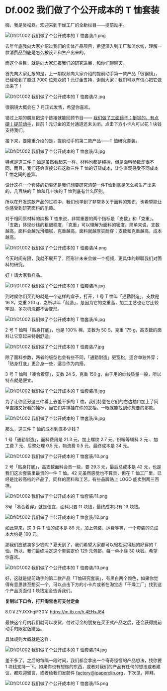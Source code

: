 # Df.002 我们做了个公开成本的 T 恤套装

嗨，我是吴松磊。欢迎来到干燥工厂的全新栏目——提前动手。

![Df/Df.002 我们做了个公开成本的 T 恤套装/1.png](https://cdn.jsdelivr.net/gh/ipaperclip-icu/static/image/文字稿/Df/Df.002%20我们做了个公开成本的%20T%20恤套装/1.png)

去年年底我向大家介绍过我们的实体产品项目，希望深入到工厂和流水线，理解一款消费品到底是怎么被设计和生产出来的。

而这个栏目，就是向大家汇报我们的研究进展，和你们聊聊天。

首先向大家汇报的是，上一期视频向大家介绍的提前动手第一款产品「很钢镜」，已经收到了超过 7000 位观众的 1 元订金支持，谢谢大家！我们可以有信心把它做出来了！

![Df/Df.002 我们做了个公开成本的 T 恤套装/2.jpg](https://cdn.jsdelivr.net/gh/ipaperclip-icu/static/image/文字稿/Df/Df.002%20我们做了个公开成本的%20T%20恤套装/2.jpg)

很钢镜大概会在 7 月正式发售，希望你喜欢。

错过上期的朋友戳这个链接就能回顾节目—— [我们做了三面镜子：挺钢的，有点硬丨提前动手](https://just-prog.github.io/paperclipfans/Df.001)，目前 1 元订金的支付通道还未关闭，点击下方小卡片可以花 1 块钱支持我们。

接下来，要隆重介绍的是，提前动手的第二款产品——T 恤研究套装。

![Df/Df.002 我们做了个公开成本的 T 恤套装/3.jpg](https://cdn.jsdelivr.net/gh/ipaperclip-icu/static/image/文字稿/Df/Df.002%20我们做了个公开成本的%20T%20恤套装/3.jpg)

特点是这三件 T 恤是虽然看起来一样、材料也都是纯棉，但是面料参数却很不同，而且，我们还会直接公布这款三件 T 恤的订货成本，让你直观感受不同成本 T 恤之间的差异。

设计这样一个套装的初衷还是我们想要研究清楚一件T恤到底是怎么被生产出来的，几百块的 T 恤和几十块的 T 恤到底有什么区别。

所以在开发这款产品的过程中，我们也学到了非常多关于面料的知识，也希望能让你感受到研究面料的乐趣。

对于相同原材料的纯棉 T 恤来说，非常重要的两个指标是「支数」和「克重」。「支数」体现纱线的粗细程度，「克重」可以理解为面料的密度。简单来说，支数越高，面料会越光滑细腻，克重越高，面料就越厚实耐穿；支数和克重越高，成本越高。

![Df/Df.002 我们做了个公开成本的 T 恤套装/4.png](https://cdn.jsdelivr.net/gh/ipaperclip-icu/static/image/文字稿/Df/Df.002%20我们做了个公开成本的%20T%20恤套装/4.png)

今天时间有限，我就不展开了，回形针未来会做一个视频，更具体的聊聊我们对面料的研究。

好！请大家看样品。

![Df/Df.002 我们做了个公开成本的 T 恤套装/5.jpg](https://cdn.jsdelivr.net/gh/ipaperclip-icu/static/image/文字稿/Df/Df.002%20我们做了个公开成本的%20T%20恤套装/5.jpg)

到时候你们买到的就是一个这样的盒子，打开，1 号 T 恤叫「通勤耐造」，支数是 16 S，克重 210 g，之所以叫「耐造」，是因为它的克重高，加工工艺也让它比较牢固，多次机洗都不会变形。

![Df/Df.002 我们做了个公开成本的 T 恤套装/6.jpg](https://cdn.jsdelivr.net/gh/ipaperclip-icu/static/image/文字稿/Df/Df.002%20我们做了个公开成本的%20T%20恤套装/6.jpg)

2 号 T 恤叫「贴身打底」，也是 100% 棉，支数为 50 S，克重 175 g，高支数的面料让它穿起来特别舒适。

![Df/Df.002 我们做了个公开成本的 T 恤套装/7.jpg](https://cdn.jsdelivr.net/gh/ipaperclip-icu/static/image/文字稿/Df/Df.002%20我们做了个公开成本的%20T%20恤套装/7.jpg)

除了面料参数，两者的版型也会有些不同，「通勤耐造」更宽松，适合单独外穿；「贴身打底」更合身一些，适合作为内搭。

3 号 T 恤叫「凑合着穿」，支数 24 S，克重 150 g，由于用的纱线质量一般，所以特点就是便宜。

![Df/Df.002 我们做了个公开成本的 T 恤套装/8.jpg](https://cdn.jsdelivr.net/gh/ipaperclip-icu/static/image/文字稿/Df/Df.002%20我们做了个公开成本的%20T%20恤套装/8.jpg)

为了让你区分这三件看上去差不多的 T 恤，我们特意在它们的右边袖口加上了简单直接又好看的袖标，当它们并排挂在你的衣柜，一眼就能找到你想要的那款。

![Df/Df.002 我们做了个公开成本的 T 恤套装/9.jpg](https://cdn.jsdelivr.net/gh/ipaperclip-icu/static/image/文字稿/Df/Df.002%20我们做了个公开成本的%20T%20恤套装/9.jpg)

那么，这三件 T 恤的成本到底多少钱？

1 号「通勤耐造」，面料费用是 21.3 元，加上螺纹 2.7 元、织唛等辅料 2 元 、加工费 7 元、后整处理 0.5 元，物流费 0.5 元，最终成本是 34 元。

![Df/Df.002 我们做了个公开成本的 T 恤套装/10.png](https://cdn.jsdelivr.net/gh/ipaperclip-icu/static/image/文字稿/Df/Df.002%20我们做了个公开成本的%20T%20恤套装/10.png)

2 号「贴身打底」，高支数面料会贵一些，要 29.3 元，最后总成本是 42 元，也是我们这次套装里最贵的一件 T 恤。42 元虽然感觉也不算贵，但在 T 恤工厂里，已经是比较高档的产品了，同样的面料和工艺，有些品牌贴上 LOGO 能卖到两三百块。

![Df/Df.002 我们做了个公开成本的 T 恤套装/11.png](https://cdn.jsdelivr.net/gh/ipaperclip-icu/static/image/文字稿/Df/Df.002%20我们做了个公开成本的%20T%20恤套装/11.png)

3号「凑合着穿」就是便宜，面料只要 11 块钱，最终成本只有 13 块钱。

![Df/Df.002 我们做了个公开成本的 T 恤套装/12.png](https://cdn.jsdelivr.net/gh/ipaperclip-icu/static/image/文字稿/Df/Df.002%20我们做了个公开成本的%20T%20恤套装/12.png)

如此算来，这 3 件 T 恤的成本是 89 元，加上包装、运费等等，一个套装的总成本大约是 100 元。

那我们应该卖多少钱呢？夏天到了，我们希望大家都可以轻松买得起的好穿的 T 恤，所以，我们最终决定这个套装定价 129 元包邮，每一单小赚 30 块钱。希望你喜欢。

![Df/Df.002 我们做了个公开成本的 T 恤套装/13.png](https://cdn.jsdelivr.net/gh/ipaperclip-icu/static/image/文字稿/Df/Df.002%20我们做了个公开成本的%20T%20恤套装/13.png)

好，这就是提前动手的第二款产品「T恤研究套装」，有黑白两个颜色，如果你觉得有意思甚至想买一个，可以点击下方的小卡片或者在淘宝店「干燥工厂」找到这个产品页面付 1 块钱定金告诉我们。

**复制以下口令，打开淘宝也可支付定金**

8.0￥ZYJXXhqiF30￥ https://m.tb.cn/h.4EHxJ64

最快这个月内我们就可以发货，付过订金的朋友在买正式产品之后，还会获得提前动手的限定版赠品。

具体规则大概就是这样：

![Df/Df.002 我们做了个公开成本的 T 恤套装/14.jpg](https://cdn.jsdelivr.net/gh/ipaperclip-icu/static/image/文字稿/Df/Df.002%20我们做了个公开成本的%20T%20恤套装/14.jpg)

差不多了。之后的每隔一段时间，我们都会拿出一个奇奇怪怪的产品想法，找你要 1 块钱支持一下。如果你也有想做的东西，或者对我们的产品有任何的想法或者建议，都欢迎留言，或者给我们发邮件 factory@ipaperclip.org，下次见，拜拜。

![Df/Df.002 我们做了个公开成本的 T 恤套装/15.png](https://cdn.jsdelivr.net/gh/ipaperclip-icu/static/image/文字稿/Df/Df.002%20我们做了个公开成本的%20T%20恤套装/15.png)
